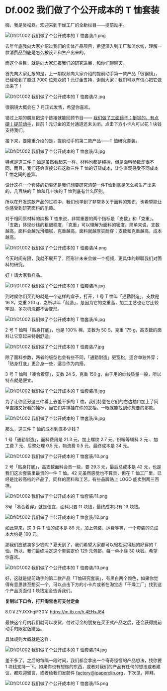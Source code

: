 # Df.002 我们做了个公开成本的 T 恤套装

嗨，我是吴松磊。欢迎来到干燥工厂的全新栏目——提前动手。

![Df/Df.002 我们做了个公开成本的 T 恤套装/1.png](https://cdn.jsdelivr.net/gh/ipaperclip-icu/static/image/文字稿/Df/Df.002%20我们做了个公开成本的%20T%20恤套装/1.png)

去年年底我向大家介绍过我们的实体产品项目，希望深入到工厂和流水线，理解一款消费品到底是怎么被设计和生产出来的。

而这个栏目，就是向大家汇报我们的研究进展，和你们聊聊天。

首先向大家汇报的是，上一期视频向大家介绍的提前动手第一款产品「很钢镜」，已经收到了超过 7000 位观众的 1 元订金支持，谢谢大家！我们可以有信心把它做出来了！

![Df/Df.002 我们做了个公开成本的 T 恤套装/2.jpg](https://cdn.jsdelivr.net/gh/ipaperclip-icu/static/image/文字稿/Df/Df.002%20我们做了个公开成本的%20T%20恤套装/2.jpg)

很钢镜大概会在 7 月正式发售，希望你喜欢。

错过上期的朋友戳这个链接就能回顾节目—— [我们做了三面镜子：挺钢的，有点硬丨提前动手](https://just-prog.github.io/paperclipfans/Df.001)，目前 1 元订金的支付通道还未关闭，点击下方小卡片可以花 1 块钱支持我们。

接下来，要隆重介绍的是，提前动手的第二款产品——T 恤研究套装。

![Df/Df.002 我们做了个公开成本的 T 恤套装/3.jpg](https://cdn.jsdelivr.net/gh/ipaperclip-icu/static/image/文字稿/Df/Df.002%20我们做了个公开成本的%20T%20恤套装/3.jpg)

特点是这三件 T 恤是虽然看起来一样、材料也都是纯棉，但是面料参数却很不同，而且，我们还会直接公布这款三件 T 恤的订货成本，让你直观感受不同成本 T 恤之间的差异。

设计这样一个套装的初衷还是我们想要研究清楚一件T恤到底是怎么被生产出来的，几百块的 T 恤和几十块的 T 恤到底有什么区别。

所以在开发这款产品的过程中，我们也学到了非常多关于面料的知识，也希望能让你感受到研究面料的乐趣。

对于相同原材料的纯棉 T 恤来说，非常重要的两个指标是「支数」和「克重」。「支数」体现纱线的粗细程度，「克重」可以理解为面料的密度。简单来说，支数越高，面料会越光滑细腻，克重越高，面料就越厚实耐穿；支数和克重越高，成本越高。

![Df/Df.002 我们做了个公开成本的 T 恤套装/4.png](https://cdn.jsdelivr.net/gh/ipaperclip-icu/static/image/文字稿/Df/Df.002%20我们做了个公开成本的%20T%20恤套装/4.png)

今天时间有限，我就不展开了，回形针未来会做一个视频，更具体的聊聊我们对面料的研究。

好！请大家看样品。

![Df/Df.002 我们做了个公开成本的 T 恤套装/5.jpg](https://cdn.jsdelivr.net/gh/ipaperclip-icu/static/image/文字稿/Df/Df.002%20我们做了个公开成本的%20T%20恤套装/5.jpg)

到时候你们买到的就是一个这样的盒子，打开，1 号 T 恤叫「通勤耐造」，支数是 16 S，克重 210 g，之所以叫「耐造」，是因为它的克重高，加工工艺也让它比较牢固，多次机洗都不会变形。

![Df/Df.002 我们做了个公开成本的 T 恤套装/6.jpg](https://cdn.jsdelivr.net/gh/ipaperclip-icu/static/image/文字稿/Df/Df.002%20我们做了个公开成本的%20T%20恤套装/6.jpg)

2 号 T 恤叫「贴身打底」，也是 100% 棉，支数为 50 S，克重 175 g，高支数的面料让它穿起来特别舒适。

![Df/Df.002 我们做了个公开成本的 T 恤套装/7.jpg](https://cdn.jsdelivr.net/gh/ipaperclip-icu/static/image/文字稿/Df/Df.002%20我们做了个公开成本的%20T%20恤套装/7.jpg)

除了面料参数，两者的版型也会有些不同，「通勤耐造」更宽松，适合单独外穿；「贴身打底」更合身一些，适合作为内搭。

3 号 T 恤叫「凑合着穿」，支数 24 S，克重 150 g，由于用的纱线质量一般，所以特点就是便宜。

![Df/Df.002 我们做了个公开成本的 T 恤套装/8.jpg](https://cdn.jsdelivr.net/gh/ipaperclip-icu/static/image/文字稿/Df/Df.002%20我们做了个公开成本的%20T%20恤套装/8.jpg)

为了让你区分这三件看上去差不多的 T 恤，我们特意在它们的右边袖口加上了简单直接又好看的袖标，当它们并排挂在你的衣柜，一眼就能找到你想要的那款。

![Df/Df.002 我们做了个公开成本的 T 恤套装/9.jpg](https://cdn.jsdelivr.net/gh/ipaperclip-icu/static/image/文字稿/Df/Df.002%20我们做了个公开成本的%20T%20恤套装/9.jpg)

那么，这三件 T 恤的成本到底多少钱？

1 号「通勤耐造」，面料费用是 21.3 元，加上螺纹 2.7 元、织唛等辅料 2 元 、加工费 7 元、后整处理 0.5 元，物流费 0.5 元，最终成本是 34 元。

![Df/Df.002 我们做了个公开成本的 T 恤套装/10.png](https://cdn.jsdelivr.net/gh/ipaperclip-icu/static/image/文字稿/Df/Df.002%20我们做了个公开成本的%20T%20恤套装/10.png)

2 号「贴身打底」，高支数面料会贵一些，要 29.3 元，最后总成本是 42 元，也是我们这次套装里最贵的一件 T 恤。42 元虽然感觉也不算贵，但在 T 恤工厂里，已经是比较高档的产品了，同样的面料和工艺，有些品牌贴上 LOGO 能卖到两三百块。

![Df/Df.002 我们做了个公开成本的 T 恤套装/11.png](https://cdn.jsdelivr.net/gh/ipaperclip-icu/static/image/文字稿/Df/Df.002%20我们做了个公开成本的%20T%20恤套装/11.png)

3号「凑合着穿」就是便宜，面料只要 11 块钱，最终成本只有 13 块钱。

![Df/Df.002 我们做了个公开成本的 T 恤套装/12.png](https://cdn.jsdelivr.net/gh/ipaperclip-icu/static/image/文字稿/Df/Df.002%20我们做了个公开成本的%20T%20恤套装/12.png)

如此算来，这 3 件 T 恤的成本是 89 元，加上包装、运费等等，一个套装的总成本大约是 100 元。

那我们应该卖多少钱呢？夏天到了，我们希望大家都可以轻松买得起的好穿的 T 恤，所以，我们最终决定这个套装定价 129 元包邮，每一单小赚 30 块钱。希望你喜欢。

![Df/Df.002 我们做了个公开成本的 T 恤套装/13.png](https://cdn.jsdelivr.net/gh/ipaperclip-icu/static/image/文字稿/Df/Df.002%20我们做了个公开成本的%20T%20恤套装/13.png)

好，这就是提前动手的第二款产品「T恤研究套装」，有黑白两个颜色，如果你觉得有意思甚至想买一个，可以点击下方的小卡片或者在淘宝店「干燥工厂」找到这个产品页面付 1 块钱定金告诉我们。

**复制以下口令，打开淘宝也可支付定金**

8.0￥ZYJXXhqiF30￥ https://m.tb.cn/h.4EHxJ64

最快这个月内我们就可以发货，付过订金的朋友在买正式产品之后，还会获得提前动手的限定版赠品。

具体规则大概就是这样：

![Df/Df.002 我们做了个公开成本的 T 恤套装/14.jpg](https://cdn.jsdelivr.net/gh/ipaperclip-icu/static/image/文字稿/Df/Df.002%20我们做了个公开成本的%20T%20恤套装/14.jpg)

差不多了。之后的每隔一段时间，我们都会拿出一个奇奇怪怪的产品想法，找你要 1 块钱支持一下。如果你也有想做的东西，或者对我们的产品有任何的想法或者建议，都欢迎留言，或者给我们发邮件 factory@ipaperclip.org，下次见，拜拜。

![Df/Df.002 我们做了个公开成本的 T 恤套装/15.png](https://cdn.jsdelivr.net/gh/ipaperclip-icu/static/image/文字稿/Df/Df.002%20我们做了个公开成本的%20T%20恤套装/15.png)
